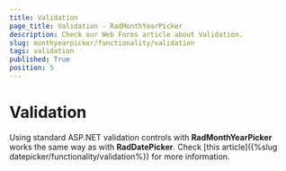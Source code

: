 ```yaml
---
title: Validation
page_title: Validation - RadMonthYearPicker
description: Check our Web Forms article about Validation.
slug: monthyearpicker/functionality/validation
tags: validation
published: True
position: 5
---
```


# Validation


Using standard ASP.NET validation controls with **RadMonthYearPicker** works the same way as with **RadDatePicker**. Check [this article]({%slug datepicker/functionality/validation%}) for more information.


